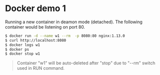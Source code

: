 # Docker demo 1

Running a new container in deamon mode (detached). The following container would be listening on port 80.

```bash
$ docker run -d --name w1 --rm  -p 8080:80 nginx:1.13.0
$ curl http://localhost:8080
$ docker logs w1
$ docker ps
$ docker stop w1
```

> Container "w1" will be auto-deleted after "stop" due to "--rm" switch used in RUN command.